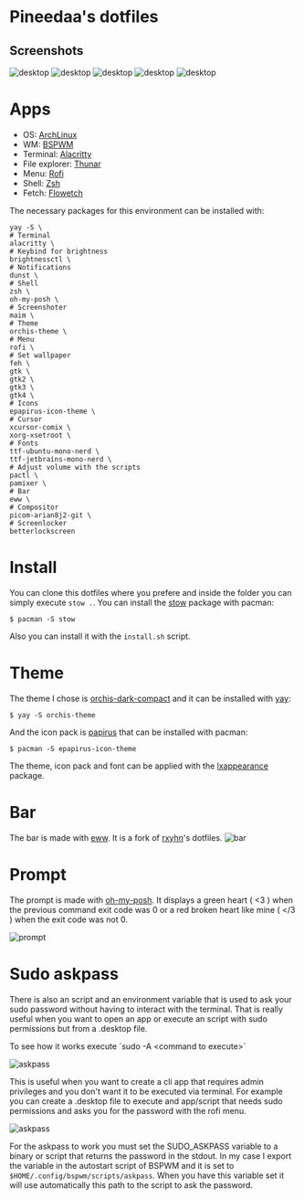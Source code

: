 # Pineedaa's dotfiles
## Screenshots
![desktop](assets/empty-desktop.png)
![desktop](assets/three-apps.png)
![desktop](assets/pseudotiled.png)
![desktop](assets/rofi.png)
![desktop](assets/notification-center.png)


# Apps

- OS: [ArchLinux](https://archlinux.org/)
- WM: [BSPWM](https://github.com/baskerville/bspwm)
- Terminal: [Alacritty](https://alacritty.org/)
- File explorer: [Thunar](https://wiki.archlinux.org/title/Thunar)
- Menu: [Rofi](https://github.com/davatorium/rofi)
- Shell: [Zsh](https://www.zsh.org/)
- Fetch: [Flowetch](https://github.com/migueravila/Flowetch)

The necessary packages for this environment can be installed with:
```
yay -S \
# Terminal
alacritty \
# Keybind for brightness
brightnessctl \
# Notifications
dunst \
# Shell
zsh \
oh-my-posh \
# Screenshoter
maim \
# Theme
orchis-theme \
# Menu
rofi \
# Set wallpaper
feh \
gtk \
gtk2 \
gtk3 \
gtk4 \
# Icons
epapirus-icon-theme \
# Cursor
xcursor-comix \
xorg-xsetroot \
# Fonts
ttf-ubuntu-mono-nerd \
ttf-jetbrains-mono-nerd \
# Adjust volume with the scripts
pactl \
pamixer \
# Bar
eww \
# Compositor
picom-arian8j2-git \
# Screenlocker
betterlockscreen
```

# Install

You can clone this dotfiles where you prefere and inside the folder you can simply execute `stow .`.
You can install the [stow](https://www.gnu.org/software/stow/manual/stow.html) package with pacman:

`$ pacman -S stow`

Also you can install it with the `install.sh` script.

# Theme

The theme I chose is [orchis-dark-compact](https://aur.archlinux.org/packages/orchis-theme) and it can be installed with [yay](https://aur.archlinux.org/packages/yay):

`$ yay -S orchis-theme`

And the icon pack is [papirus]() that can be installed with pacman:

`$ pacman -S epapirus-icon-theme`

The theme, icon pack and font can be applied with the [lxappearance](https://archlinux.org/packages/extra/x86_64/lxappearance/) package.

# Bar

The bar is made with [eww](https://github.com/elkowar/eww). It is a fork of [rxyhn](https://github.com/rxyhn/tokyo)'s dotfiles.
![bar](assets/bar.png)

# Prompt

The prompt is made with [oh-my-posh](https://ohmyposh.dev/). It displays a green heart ( <3 ) when the previous command exit code was 0 or a red broken heart like mine ( </3 ) when the exit code was not 0.

![prompt](assets/prompt.png)

# Sudo askpass

There is also an script and an environment variable that is used to ask your sudo password without having to interact with the terminal. That is really useful when you want to open an app or execute an script with sudo permissions but from a .desktop file.

To see how it works execute ´sudo -A \<command to execute\>´

![askpass](assets/sudo-ls.png)

This is useful when you want to create a cli app that requires admin privileges and you don't want it to be executed via terminal.
For example you can create a .desktop file to execute and app/script that needs sudo permissions and asks you for the password with the rofi menu.


![askpass](assets/sudo-ollama.png)

For the askpass to work you must set the SUDO_ASKPASS variable to a binary or script that returns the password in the stdout.
In my case I export the variable in the autostart script of BSPWM and it is set to `$HOME/.config/bspwm/scripts/askpass`. When you have this variable set it will use automatically this path to the script to ask the password.
